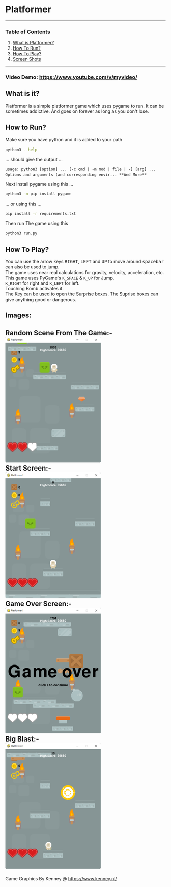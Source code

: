 # **Platformer**
---
### Table of Contents
1. [What is Platformer?](#what-is-it)
2. [How To Run?](#how-to-run)
3. [How To Play?](#how-to-play)
2. [Screen Shots](#images)
---
### **Video Demo:** https://www.youtube.com/v/myvideo/
## What is it?
Platformer is a simple platformer game which uses pygame to run. It can be sometimes addictive. And goes on forever as long as you don't lose.
## How to Run?
Make sure you have python and it is added to your path
```bash
python3 --help
```
... should give the output ...
```
usage: python3 [option] ... [-c cmd | -m mod | file | -] [arg] ...
Options and arguments (and corresponding envir... **And More**
```
Next install pygame using this ...
```bash
python3 -m pip install pygame
```
... or using this ...
```bash
pip install -r requirements.txt
```
Then run The game using this
```bash
python3 run.py
```
## How To Play?
You can use the arrow keys <kbd>RIGHT</kbd>, <kbd>LEFT</kbd> and <kbd>UP</kbd> to move around <kbd>spacebar</kbd> can also be used to jump.<br>The game uses near real calculations for gravity, velocity, acceleration, etc.<br>This game uses PyGame's `K_SPACE` & `K_UP` for Jump.<br>`K_RIGHT` for right and `K_LEFT` for left.<br>Touching Bomb activates it.<br>The Key can be used to open the Surprise boxes. The Suprise boxes can give anything good or dangerous.
## **Images:**
**Random Scene From The Game:-**<br>
<img src="./img/ScreenShot000.png" alt="Random Scene" width="300"/><br>**Start Screen:-**<br>
<img src="./img/ScreenShot001.png" alt="Start Screen" width="300"/><br>**Game Over Screen:-**<br>
<img src="./img/ScreenShot002.png" alt="Game Over" width="300"/><br>**Big Blast:-**<br>
<img src="./img/ScreenShot003.png" alt="Bomb Blast" width="300"/><br>
---
Game Graphics By Kenney @ https://www.kenney.nl/
